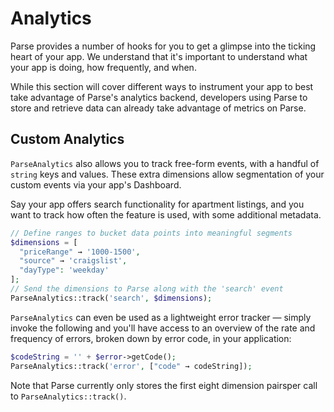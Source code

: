 # Analytics

Parse provides a number of hooks for you to get a glimpse into the ticking heart of your app. We understand that it's important to understand what your app is doing, how frequently, and when.

While this section will cover different ways to instrument your app to best take advantage of Parse's analytics backend, developers using Parse to store and retrieve data can already take advantage of metrics on Parse.

## Custom Analytics

`ParseAnalytics` also allows you to track free-form events, with a handful of `string` keys and values. These extra dimensions allow segmentation of your custom events via your app's Dashboard.

Say your app offers search functionality for apartment listings, and you want to track how often the feature is used, with some additional metadata.

```php
// Define ranges to bucket data points into meaningful segments
$dimensions = [
  "priceRange" → '1000-1500', 
  "source" → 'craigslist', 
  "dayType": 'weekday'
];
// Send the dimensions to Parse along with the 'search' event
ParseAnalytics::track('search', $dimensions);
```

`ParseAnalytics` can even be used as a lightweight error tracker &mdash; simply invoke the following and you'll have access to an overview of the rate and frequency of errors, broken down by error code, in your application:

```php
$codeString = '' + $error->getCode();
ParseAnalytics::track('error', ["code" → codeString]);
```

Note that Parse currently only stores the first eight dimension pairsper call to `ParseAnalytics::track()`.
